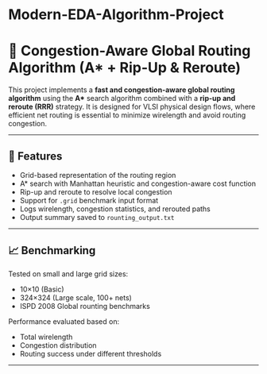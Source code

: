 # Modern-EDA-Algorithm-Project
# 🚀 Congestion-Aware Global Routing Algorithm (A* + Rip-Up & Reroute)

This project implements a **fast and congestion-aware global routing algorithm** using the **A\*** search algorithm combined with a **rip-up and reroute (RRR)** strategy. It is designed for VLSI physical design flows, where efficient net routing is essential to minimize wirelength and avoid routing congestion.

---

## 📌 Features

- Grid-based representation of the routing region
- A* search with Manhattan heuristic and congestion-aware cost function
- Rip-up and reroute to resolve local congestion
- Support for `.grid` benchmark input format
- Logs wirelength, congestion statistics, and rerouted paths
- Output summary saved to `rounting_output.txt`

---

## 📈 Benchmarking

Tested on small and large grid sizes:
- 10×10 (Basic)
- 324×324 (Large scale, 100+ nets)
- ISPD 2008 Global rounting benchmarks
  
Performance evaluated based on:
- Total wirelength
- Congestion distribution
- Routing success under different thresholds

---
